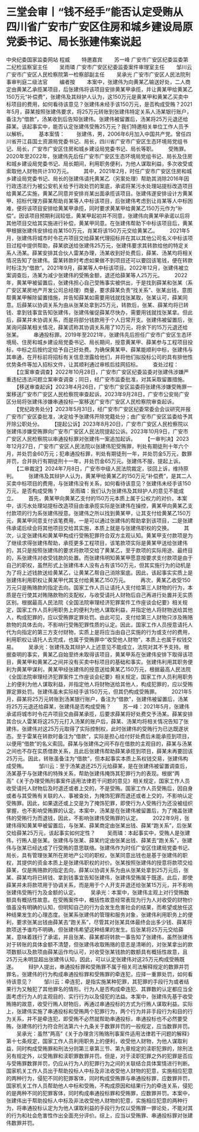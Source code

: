 # 三堂会审丨“钱不经手”能否认定受贿从四川省广安市广安区住房和城乡建设局原党委书记、局长张建伟案说起

中央纪委国家监委网站 程威
　　特邀嘉宾
　　苏一峰 广安市广安区纪委监委第二纪检监察室主任
　　吴雨璘 广安市广安区纪委监委案件审理室主任
　　邹川云 广安市广安区人民检察院第一检察部副主任
　　吴承光 广安市广安区人民法院刑事审判庭二级法官
　　编者按
　　本案中，张建伟为向黄某乙输送好处，二人商定由黄某乙承揽某项目，后张建伟将该项目安排黄某甲承揽，并让黄某甲给黄某乙150万元“补偿费”，张建伟及其辩护人认为，这150万元是黄某甲和黄某乙买卖中标项目的费用，如何看待该意见？张建伟未经手该150万元，是否构成受贿？2021年5月，薛某按照张建伟要求，将25万元转账到张建伟特定关系人汤某银行账户，备注为“借款”，汤某收到后告知张建伟。张建伟被留置后，汤某将25万元退还给薛某。该起事实中，能否认定张建伟受贿25万元？我们特邀相关单位工作人员予以解析。
　　基本案情：
　　张建伟，男，2006年6月加入中国共产党。曾任四川省开江县国土资源局党委书记、局长，四川省广安市广安区生态环境局党组书记、局长，广安市广安区住房和城乡建设局党委书记、局长等职。
　　受贿罪。2020年至2022年，张建伟先后任广安市广安区生态环境局党组书记、局长及住房和城乡建设局党委书记、局长期间，利用职务便利，为他人谋取利益，多次收受或索取他人财物共计310万元。
　　其中，2021年2月，时任广安市广安区住房和城乡建设局党委书记、局长的张建伟请托黄某乙（另案处理）帮助其消除2016年因行政违法行为被公安机关给予行政处罚的案底，承诺将某污水处理站提标改造项目给黄某乙实施，黄某乙同意并安排肖某出面承揽该项目。张建伟遂安排设计方黄某甲、招标代理方薛某帮助肖某等人中标该项目，后张建伟考虑到让肖某等人中标困难，便将该项目安排给黄某甲承揽，同时要求黄某甲给黄某乙150万元作为“补偿”。因该项目预期利润较低，黄某甲起初并不同意，张建伟向黄某甲承诺以后将其他项目交给其实施进行补偿，黄某甲同意。在张建伟帮助下中标该项目后，黄某甲根据张建伟安排给肖某150万元，肖某将该150万元交给黄某乙。
　　2021年5月，张建伟将城市时令花卉项目交给薛某代理招标并在其以其他公司名义中标该项目过程中提供帮助，薛某欲送给张建伟25万元，张建伟要求其转款给他的特定关系人汤某。薛某安排其合伙人雷某办理，汤某收到好处费后，薛某、汤某均将相关情况告知了张建伟。雷某转款时考虑如果做不到项目还可以要回该笔钱，便在转款时标注为“借款”。2021年9月，薛某等人中标该项目。2022年12月，张建伟被立案调查后，汤某为减少张建伟的受贿金额，退还给薛某等人25万元。
　　2022年，黄某甲被留置后，张建伟担心自己受贿事实被供出，于是找到薛某和张某（系广安区某房地产开发公司总经理）商量，要求薛某负责“找关系”、张某出钱，意图帮黄某甲解除留置措施，并告知薛某如需要用钱就找张某取，张某认可，薛某同意。后薛某以协调关系为由从张某处拿到25万元，转款后，张某、薛某均将已转钱、拿到钱事宜告知张建伟，张建伟催促薛某尽快办，需要用钱就找张某拿。但此后，薛某并未协调关系，而是将部分钱款用于个人日常开支。张建伟被留置后，张某询问薛某相关情况，薛某谎称其协调关系用了10万元，将余下的15万元退还给张某。
　　串通投标罪。2019年至2021年，张建伟先后担任广安市广安区生态环境局、住房和城乡建设局党委书记、局长期间，授意黄某甲、薛某参与工程项目投标，中标之后按约定给予自己好处费。为确保黄某甲、薛某能顺利中标，张建伟与其串通，在开标前将招标有关信息泄露给他们，并将他们拟投标公司的具有排他性优势条件等加入招标文件，让其顺利通过审核后挂网招标。
　　查处过程：
　　【立案审查调查】2022年10月28日，广安市广安区纪委监委对张建伟涉嫌严重违纪违法问题立案审查调查；同日，经广安市监委批准，对其采取留置措施。
　　【移送审查起诉】2023年4月26日，广安市广安区监委将张建伟涉嫌受贿罪一案移送广安市广安区人民检察院审查起诉。2023年9月28日，广安市公安局广安区分局将张建伟涉嫌串通投标一案移送广安市广安区人民检察院审查起诉。
　　【党纪政务处分】2023年5月31日，经广安市广安区纪委常委会会议研究并报广安市广安区委批准，决定给予张建伟开除党籍处分；由广安市广安区监委给予其开除公职处分。
　　【提起公诉】2023年8月20日，广安市广安区人民检察院以张建伟涉嫌受贿罪向广安市广安区人民法院提起公诉。2023年10月9日，广安市广安区人民检察院以串通投标罪对张建伟一案追加起诉。
　　【一审判决】2023年12月27日，广安市广安区人民法院以张建伟犯受贿罪，判处有期徒刑十年六个月，并处罚金60万元；犯串通投标罪，判处有期徒刑一年，并处罚金5万元，数罪并罚，合并执行有期徒刑十一年，并处罚金65万元。张建伟不服，提起上诉。
　　【二审裁定】2024年7月8日，广安市中级人民法院裁定，驳回上诉，维持原判。
　　张建伟及其辩护人认为，黄某甲给黄某乙的150万元“补偿费”，是其二人买卖中标项目的费用，与张建伟没有关系，如何看待该意见？张建伟未经手该150万元，是否构成受贿？
　　吴雨璘：我们认为张建伟及其辩护人的意见不能成立。
　　首先，黄某甲向黄某乙支付的150万元本质上属于公权力的对价。本案中，该污水处理站提标改造项目由谁承揽实际是张建伟在操控，黄某甲向黄某乙支付款项的行为系张建伟授意。张建伟之所以找到黄某甲，让其支付给黄某乙150万元，黄某甲同意支付该笔费用，一是可以通过张建伟的帮助拿到该项目，二是张建伟承诺后续会将其他项目交给其实施，本质上就是与张建伟职权的交换。
　　其次，认定张建伟和黄某甲构成行受贿犯罪符合双方主观认知。黄某甲支付款项是为了继续求得张建伟帮助，承揽更多工程项目，该笔款项实际是黄某甲送给张建伟的，其只是按照张建伟的要求将款项交给了黄某乙，至于款项的实际用途、最终目的，系张建伟对收受钱款的处置。而张建伟明知黄某甲愿意按要求支付款项是由于自己的职权，虽然形式上张建伟本人没有占有该150万元，但其实施行为的动机是为了将上述钱款送给黄某乙，让黄某乙帮自己消除案底。因此，该起事实实质上是张建伟利用职权让黄某甲代其支付给黄某乙150万元。
　　再次，黄某乙收受150万元只是贿赂款的指定去向。国家工作人员让请托人支付给第三人财物的行为，本质是在行使其对贿赂款物的支配权，与收受请托人财物后自己再进行处置并无实质区别。根据最高人民法院《全国法院审理经济犯罪案件工作座谈会纪要》相关规定，国家工作人员利用职务上的便利为他人谋取利益，并指定他人将财物送给其他人，构成犯罪的，应以受贿罪定罪处罚。由此可见，支付给第三人财物只涉及贿赂款物的具体去向，不影响行受贿犯罪性质的认定。因此，国家工作人员授意请托人代为向指定的第三方支付财物，实质上是将应当由自己实施的行为或支付的费用，利用职权让请托人去完成，也属于受贿罪中“收受他人财物”，本质上也属于权钱交易。
　　吴承光：张建伟及其辩护人上述意见不能成立，法院对其不予支持。根据查明的事实，黄某乙自始至终未取得该项目，黄某甲系在张建伟安排下取得该项目，黄某甲和黄某乙之间并没有买卖中标项目的基础和事实。张建伟利用其职务便利为黄某甲谋利，黄某甲经张建伟的授意送给黄某乙150万元，根据最高人民法院《全国法院审理经济犯罪案件工作座谈会纪要》相关规定，国家工作人员利用职务上的便利为他人谋取利益，并指定他人将财物送给其他人，构成犯罪的，应以受贿罪定罪处罚。张建伟虽未实际经手该150万元，但其仍构成受贿罪。
　　2021年5月，薛某将25万元转账到汤某银行账户，备注为“借款”，张建伟被留置后，汤某将25万元退还给薛某，张建伟是否构成受贿？
　　苏一峰：2021年5月，张建伟承诺将城市时令花卉项目交由薛某承揽，后要求薛某将好处费交予汤某。薛某安排其合伙人雷某将这25万元打入汤某的账户后，薛某、汤某均将相关情况告知了张建伟，张建伟对这25万元取得了实际控制权，此时张建伟的受贿行为已达既遂状态。至于雷某在转款时备注为“借款”，实际是担心给付好处费后未能承揽到项目，以便用“借款”的名义索回。薛某与张建伟之间不存在借款的主观目的，薛某与汤某之间也不存在实质借款关系，且此后张建伟帮助薛某承揽到项目，薛某未再要回该25万元。因此，转账虽备注为“借款”，但本起事实本质上系权钱交易，张建伟构成受贿。
　　邹川云：至于汤某退还25万元给薛某，是在张建伟被留置调查后，汤某基于与张建伟的特殊关系，帮助张建伟掩饰其犯罪行为的表现。根据“两高”《关于办理受贿刑事案件适用法律若干问题的意见》相关规定，国家工作人员收受请托人财物后及时退还或者上交的，不是受贿。国家工作人员受贿后，因自身或者与其受贿有关联的人、事被查处，为掩饰犯罪而退还或者上交的，不影响认定受贿罪。因此，如果退还或上交是为了掩饰犯罪，即使行为人受贿行为还没被组织掌握，也不影响受贿罪的认定。本案中，汤某是在张建伟被留置后，为了掩盖张建伟的受贿行为而退钱，因此，不影响张建伟受贿罪的认定。
　　2022年9月，张建伟得知黄某甲被留置后，与张某、薛某商定由张某出钱、薛某“跑关系”，后张某交给薛某25万元，该起事实如何定性？
　　吴雨璘：本起事实中，受贿人是张建伟，行贿人是张某。张建伟与张某、薛某约定由张某出钱、薛某去“跑关系”，张建伟与张某已经达成了行受贿的意思联络。张建伟作为时任广安区住建局党委书记、局长，具有管理张某所在房地产公司的职权，张某同意出钱也是基于张建伟的职权，其提供的资金本质上是张建伟职权的对价。张某按照张建伟的授意将款项交给薛某，仅是贿赂款的指定去向，薛某以协调关系为由从张某处拿到25万元后，张某、薛某均将已转钱、拿到钱事宜告知张建伟，张建伟受贿属于既遂。此后，即使薛某并未将款项用于协调关系，而是用于个人开支并退还给张某15万元，并不影响张建伟受贿行为及金额的认定。
　　吴承光：本案中，张建伟主观上对行受贿数额具有概括性故意。在受贿案件中，概括性故意经常表现为行为人对收受的财物价值虽没有明确的认知，但明知自己的行为会发生危害社会的结果，而希望或放任这种结果发生的心理态度。张某系张建伟的管理和服务对象，张建伟利用职务上的便利，要求张某出钱由薛某去“跑关系”，尽管其对张某具体最终会出多少钱、薛某将款项送予谁均不明确，但张建伟希望这种结果的发生。后张某将25万元交给薛某，意味着践行了承诺，并且张某、薛某都将转款一事告知了张建伟，虽然张建伟对于转账的具体金额不清楚，但张建伟收取贿赂的意志是清晰的，对张某拿出的款项数额以及款项由薛某运作均认可，对收受张某钱款的数额具有概括性故意，且25万元未明显超出张建伟认知，因此，可以认定张建伟对这25万元构成受贿既遂。
　　辩护人提出，串通投标罪和受贿罪不属于相关司法解释规定的数罪并罚罪名，张建伟的行为构成串通投标罪和受贿罪的牵连犯，应择一重罪处罚，如何看待该意见？
　　邹川云：牵连犯，是指实施某种犯罪，其犯罪的手段行为或者结果行为又触犯了其他罪名的情形。行为人是否构成牵连犯、其罪数的认定都应当全面考虑行为人的主观目的、实行行为以及侵犯的法益。本案中，张建伟先基于收受贿赂的故意，收受行贿人财物后，再通过串通投标的方式为行贿人谋取利益。实际上，张建伟实施了串通投标和受贿两个犯罪行为，两个行为并非手段行为和目的行为关系，并不是牵连犯，即受贿不必然就帮助串通投标，串通投标也不必然要受贿，张建伟的行为符合刑法第六十九条关于数罪并罚的一般规定，应当数罪并罚。
　　吴承光：虽然“两高”《关于办理贪污贿赂刑事案件适用法律若干问题的解释》第十七条规定，国家工作人员利用职务上的便利，收受他人财物，为他人谋取利益，同时构成受贿罪和刑法分则第三章第三节、第九章规定的渎职犯罪的，除刑法另有规定外，以受贿罪和渎职罪数罪并罚。但是，对于渎职犯罪之外的犯罪是否应与受贿罪数罪并罚，仍应从行为人的犯罪行为之间的关联结合具体案情进行判断。国家机关工作人员出于帮助投标人中标及非法收受他人财物的犯意，实施相应犯意的两种行为，侵犯不同的犯罪客体，同时构成受贿罪与串通投标罪，应数罪并罚，国家机关工作人员帮助他人中标和受贿，不构成原因和结果行为的牵连关系，侵犯的是两种不同的犯罪客体，同时构成串通投标罪和受贿罪，应数罪并罚。本案中，张建伟出于帮助投标人中标及非法收受他人财物的犯意，实施相应犯意的两种行为，将串通投标认定为为他人谋取利益的手段行为仅以受贿罪一罪论处，不能对其的行为和社会危害性作出全面充分评价。综上，应当以受贿罪、串通投标罪对张建伟数罪并罚。